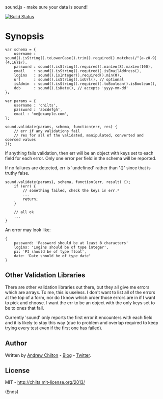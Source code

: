 sound.js - make sure your data is sound!

[![Build Status](https://travis-ci.org/appsattic/sound.png?branch=master)](https://travis-ci.org/appsattic/sound)

# Synopsis #

```
var schema = {
    username : sound().isString().toLowerCase().trim().required().matches(/^[a-z0-9]{4,16}$/),
    password : sound().isString().required().minLen(8).maxLen(100),
    email    : sound().isString().required().isEmailAddress(),
    logins   : sound().isInteger().required().min(0),
    url      : sound().isString().isUrl(), // optional
    isAdmin  : sound().isString().required().toBoolean().isBoolean(),
    dob      : sound().isDate(), // accepts 'yyyy-mm-dd'
};

var params = {
    username : 'chilts',
    password : 'abcdefgh',
    email : 'me@example.com',
};

sound.validate(params, schema, function(err, res) {
    // err if any validations fail
    // res for all of the validated, manipulated, converted and coerced values
});
```

If anything fails validation, then err will be an object with keys set to each field for each error. Only one error per
field in the schema will be reported.

If no failures are detected, err is 'undefined' rather than '{}' since that is truthy false.

```
sound.validate(params1, schema, function(err, result) {);
    if (err) {
        // something failed, check the keys in err.*
        ...
        return;
    }

    // all ok
    ...
}
```

An error may look like:

```
{
    password: 'Password should be at least 8 characters'
    logins: 'Logins should be of type integer',
    pi: 'PI should be of type float',
    date: 'Date should be of type date'
}
```

## Other Validation Libraries ##

There are other validation libraries out there, but they all give me errors which are arrays. To me, this is useless. I
don't want to list all of the errors at the top of a form, nor do I know which order those errors are in if I want to
pick and choose. I want the err to be an object with the only keys set to be to ones that fail.

Currently 'sound' only reports the first error it encounters with each field and it is likely to stay this way (due to
problem and overlap required to keep trying every test even if the first one has failed).

## Author ##

Written by [Andrew Chilton](http://chilts.org/) - [Blog](http://chilts.org/blog/) -
[Twitter](https://twitter.com/andychilton).

## License ##

MIT - http://chilts.mit-license.org/2013/

(Ends)
